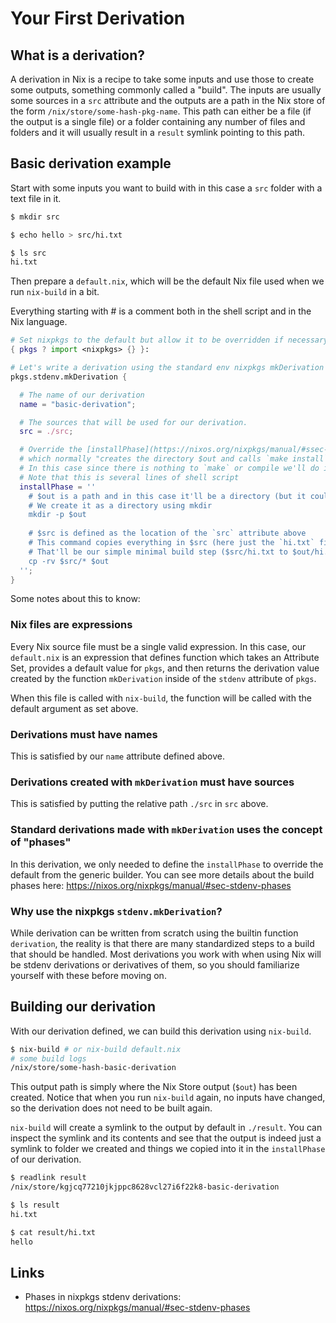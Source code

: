 # Your First Derivation

## What is a derivation?

A derivation in Nix is a recipe to take some inputs and use those to create some outputs, something commonly called a "build". The inputs are usually some sources in a `src` attribute and the outputs are a path in the Nix store of the form `/nix/store/some-hash-pkg-name`. This path can either be a file (if the output is a single file) or a folder containing any number of files and folders and it will usually result in a `result` symlink pointing to this path.

## Basic derivation example

Start with some inputs you want to build with in this case a `src` folder with a text file in it.

```bash
$ mkdir src

$ echo hello > src/hi.txt

$ ls src
hi.txt
```

Then prepare a `default.nix`, which will be the default Nix file used when we run `nix-build` in a bit.

Everything starting with # is a comment both in the shell script and in the Nix language.

```nix
# Set nixpkgs to the default but allow it to be overridden if necessary
{ pkgs ? import <nixpkgs> {} }:

# Let's write a derivation using the standard env nixpkgs mkDerivation function
pkgs.stdenv.mkDerivation {

  # The name of our derivation
  name = "basic-derivation";

  # The sources that will be used for our derivation.
  src = ./src;

  # Override the [installPhase](https://nixos.org/nixpkgs/manual/#ssec-install-phase) 
  # which normally "creates the directory $out and calls `make install`"
  # In this case since there is nothing to `make` or compile we'll do it ourselves
  # Note that this is several lines of shell script
  installPhase = ''
    # $out is a path and in this case it'll be a directory (but it could also be a single file)
    # We create it as a directory using mkdir
    mkdir -p $out
    
    # $src is defined as the location of the `src` attribute above
    # This command copies everything in $src (here just the `hi.txt` file) to the $out folder we just created
    # That'll be our simple minimal build step ($src/hi.txt to $out/hi.txt) for this example
    cp -rv $src/* $out
  '';
}
```

Some notes about this to know:

### Nix files are expressions

Every Nix source file must be a single valid expression. In this case, our `default.nix` is an expression that defines function which takes an Attribute Set, provides a default value for `pkgs`, and then returns the derivation value created by the function `mkDerivation` inside of the `stdenv` attribute of `pkgs`.

When this file is called with `nix-build`, the function will be called with the default argument as set above.

### Derivations must have names

This is satisfied by our `name` attribute defined above.

### Derivations created with `mkDerivation` must have sources

This is satisfied by putting the relative path `./src` in `src` above.

### Standard derivations made with `mkDerivation` uses the concept of "phases"

In this derivation, we only needed to define the `installPhase` to override the default from the generic builder. You can see more details about the build phases here: <https://nixos.org/nixpkgs/manual/#sec-stdenv-phases>

### Why use the nixpkgs `stdenv.mkDerivation`?

While derivation can be written from scratch using the builtin function `derivation`, the reality is that there are many standardized steps to a build that should be handled. Most derivations you work with when using Nix will be stdenv derivations or derivatives of them, so you should familiarize yourself with these before moving on.

## Building our derivation

With our derivation defined, we can build this derivation using `nix-build`.

```bash
$ nix-build # or nix-build default.nix
# some build logs
/nix/store/some-hash-basic-derivation
```

This output path is simply where the Nix Store output (`$out`) has been created. Notice that when you run `nix-build` again, no inputs have changed, so the derivation does not need to be built again.

`nix-build` will create a symlink to the output by default in `./result`. You can inspect the symlink and its contents and see that the output is indeed just a symlink to folder we created and things we copied into it in the `installPhase` of our derivation.

```bash
$ readlink result
/nix/store/kgjcq77210jkjppc8628vcl27i6f22k8-basic-derivation

$ ls result
hi.txt

$ cat result/hi.txt
hello
```

## Links

* Phases in nixpkgs stdenv derivations: <https://nixos.org/nixpkgs/manual/#sec-stdenv-phases>
